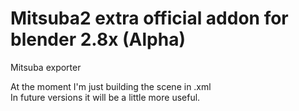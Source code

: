 # Mitsuba2 extra official addon for blender 2.8x (Alpha)
Mitsuba exporter

At the moment I'm just building the scene in .xml  
In future versions it will be a little more useful. 